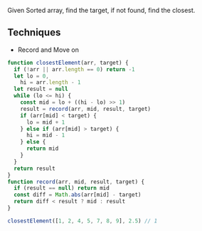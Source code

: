 Given Sorted array, find the target, if not found, find the closest. 

## Techniques

- Record and Move on

```javascript 
function closestElement(arr, target) {
  if (!arr || arr.length == 0) return -1
  let lo = 0,
    hi = arr.length - 1
  let result = null
  while (lo <= hi) {
    const mid = lo + ((hi - lo) >> 1)
    result = record(arr, mid, result, target)
    if (arr[mid] < target) {
      lo = mid + 1
    } else if (arr[mid] > target) {
      hi = mid - 1
    } else {
      return mid
    }
  }
  return result
}
function record(arr, mid, result, target) {
  if (result == null) return mid
  const diff = Math.abs(arr[mid] - target)
  return diff < result ? mid : result
}

closestElement([1, 2, 4, 5, 7, 8, 9], 2.5) // 1
```
